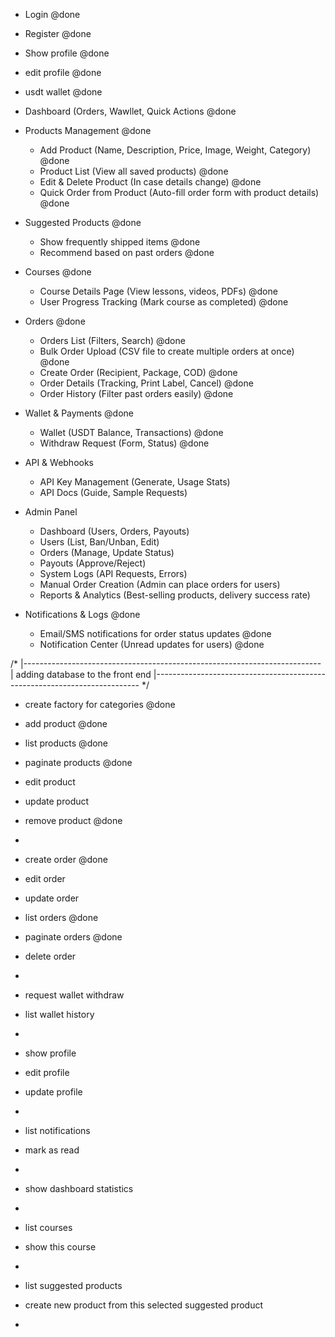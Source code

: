 - Login @done
- Register @done
- Show profile @done
- edit profile @done
- usdt wallet @done
- Dashboard (Orders, Wawllet, Quick Actions @done

- Products Management @done
  - Add Product (Name, Description, Price, Image, Weight, Category) @done
  - Product List (View all saved products) @done
  - Edit & Delete Product (In case details change) @done
  - Quick Order from Product (Auto-fill order form with product details) @done

- Suggested Products @done
  - Show frequently shipped items @done
  - Recommend based on past orders @done

- Courses @done
  - Course Details Page (View lessons, videos, PDFs) @done
  - User Progress Tracking (Mark course as completed) @done


- Orders @done
  - Orders List (Filters, Search) @done
  - Bulk Order Upload (CSV file to create multiple orders at once) @done
  - Create Order (Recipient, Package, COD) @done
  - Order Details (Tracking, Print Label, Cancel) @done
  - Order History (Filter past orders easily) @done

- Wallet & Payments @done
  - Wallet (USDT Balance, Transactions) @done
  - Withdraw Request (Form, Status) @done

- API & Webhooks
  - API Key Management (Generate, Usage Stats)
  - API Docs (Guide, Sample Requests)

- Admin Panel
  - Dashboard (Users, Orders, Payouts)
  - Users (List, Ban/Unban, Edit)
  - Orders (Manage, Update Status)
  - Payouts (Approve/Reject)
  - System Logs (API Requests, Errors)
  - Manual Order Creation (Admin can place orders for users)
  - Reports & Analytics (Best-selling products, delivery success rate)

- Notifications & Logs @done
  - Email/SMS notifications for order status updates @done
  - Notification Center (Unread updates for users) @done


/*
|--------------------------------------------------------------------------
| adding database to the front end
|--------------------------------------------------------------------------
*/

- create factory for categories @done

- add product @done
- list products @done
- paginate products @done
- edit product
- update product
- remove product @done
- 
- create order @done
- edit order 
- update order
- list orders @done
- paginate orders @done
- delete order
- 
- request wallet withdraw
- list wallet history
- 
- show profile 
- edit profile
- update profile
- 
- list notifications
- mark as read 
- 
- show dashboard statistics
- 
- list courses
- show this course
- 
- list suggested products
- create new product from this selected suggested product
- 
